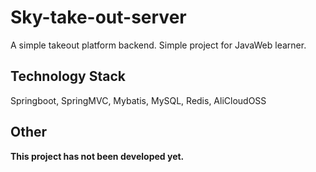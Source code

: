 # Sky-take-out-server
A simple takeout platform backend. Simple project for JavaWeb learner.
## Technology Stack
Springboot, SpringMVC, Mybatis, MySQL, Redis, AliCloudOSS
## Other
**This project has not been developed yet.**
